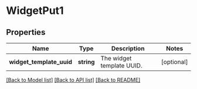 # WidgetPut1

## Properties
Name | Type | Description | Notes
------------ | ------------- | ------------- | -------------
**widget_template_uuid** | **string** | The widget template UUID. | [optional] 

[[Back to Model list]](../../README.md#documentation-for-models) [[Back to API list]](../../README.md#documentation-for-api-endpoints) [[Back to README]](../../README.md)

